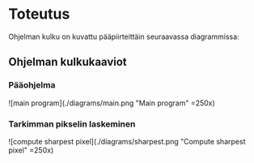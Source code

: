 # Toteutus

Ohjelman kulku on kuvattu pääpiirteittäin seuraavassa diagrammissa:

## Ohjelman kulkukaaviot

### Pääohjelma

![main program](./diagrams/main.png "Main program" =250x)

### Tarkimman pikselin laskeminen

![compute sharpest pixel](./diagrams/sharpest.png "Compute sharpest pixel" =250x)
